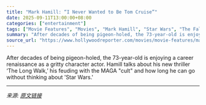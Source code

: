 ```yaml
---
title: "Mark Hamill: “I Never Wanted to Be Tom Cruise”"
date: 2025-09-11T13:00:00+08:00
categories: ["entertainment"]
tags: ["Movie Features", "Movies", "Mark Hamill", "Star Wars", "The Fall of the House of Usher", "The Long Walk", "The Mandalorian"]
summary: "After decades of being pigeon-holed, the 73-year-old is enjoying a career renaissance as a gritty character actor. Hamill talks about his new thriller ‘The Long Walk,’ his feuding with the MAGA \"cult\""
source_url: "https://www.hollywoodreporter.com/movies/movie-features/mark-hamill-interview-the-long-walk-career-star-wars-1236366094/"
---
```


After decades of being pigeon-holed, the 73-year-old is enjoying a career renaissance as a gritty character actor. Hamill talks about his new thriller ‘The Long Walk,’ his feuding with the MAGA "cult" and how long he can go without thinking about 'Star Wars.'

---

*来源: [原文链接](https://www.hollywoodreporter.com/movies/movie-features/mark-hamill-interview-the-long-walk-career-star-wars-1236366094/)*
